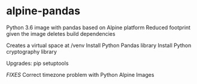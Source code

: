 # alpine-pandas
Python 3.6 image with pandas based on Alpine platform
Reduced footprint given the image deletes build dependencies

Creates a virtual space at /venv
Install Python Pandas library
Install Python cryptography library

Upgrades:
    pip
    setuptools

*FIXES*
Correct timezone problem with Python Alpine Images